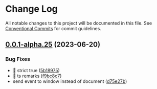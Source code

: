 # Change Log

All notable changes to this project will be documented in this file.
See [Conventional Commits](https://conventionalcommits.org) for commit guidelines.

## [0.0.1-alpha.25](https://github.com/Portkey-Wallet/portkey-providers/compare/v0.0.1-alpha.24...v0.0.1-alpha.25) (2023-06-20)

### Bug Fixes

- 🐛 strict true ([5b18975](https://github.com/Portkey-Wallet/portkey-providers/commit/5b18975052065bf76d575cfe32d6f142f09fe086))
- 🐛 ts remarks ([f9bc8c7](https://github.com/Portkey-Wallet/portkey-providers/commit/f9bc8c7ce9e9d2395f0ddcaaf748f8514967f961))
- send event to window instead of document ([d75e27b](https://github.com/Portkey-Wallet/portkey-providers/commit/d75e27bcbf182fcc860075d59528c72721acf3d1))
